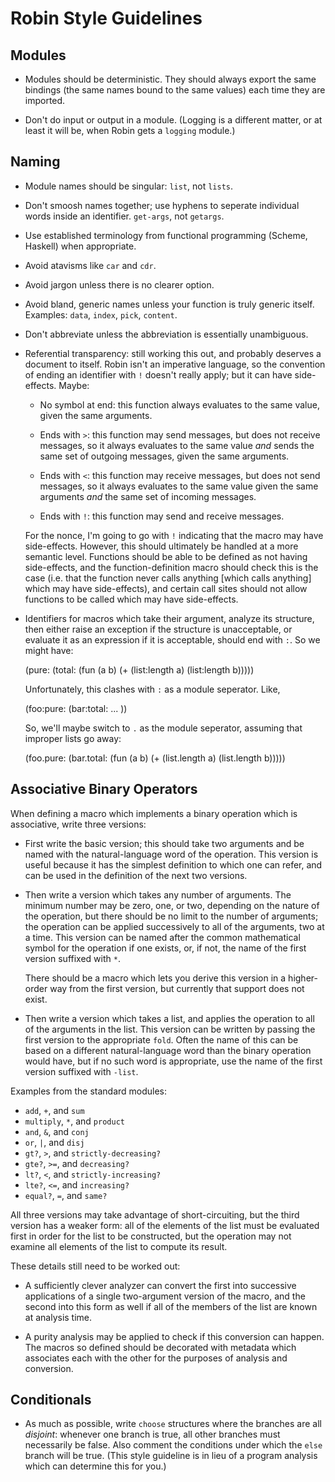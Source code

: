 Robin Style Guidelines
======================

Modules
-------

* Modules should be deterministic.  They should always export the same
  bindings (the same names bound to the same values) each time they
  are imported.

* Don't do input or output in a module.  (Logging is a different matter,
  or at least it will be, when Robin gets a `logging` module.)

Naming
------

* Module names should be singular: `list`, not `lists`.

* Don't smoosh names together; use hyphens to seperate individual
  words inside an identifier.  `get-args`, not `getargs`.

* Use established terminology from functional programming (Scheme,
  Haskell) when appropriate.

* Avoid atavisms like `car` and `cdr`.

* Avoid jargon unless there is no clearer option.

* Avoid bland, generic names unless your function is truly generic
  itself.  Examples: `data`, `index`, `pick`, `content`.

* Don't abbreviate unless the abbreviation is essentially unambiguous.

* Referential transparency: still working this out, and probably
  deserves a document to itself.  Robin isn't an imperative language,
  so the convention of ending an identifier with `!` doesn't really
  apply; but it can have side-effects.  Maybe:

  * No symbol at end: this function always evaluates to the same
    value, given the same arguments.

  * Ends with `>`: this function may send messages, but does not
    receive messages, so it always evaluates to the same value *and*
    sends the same set of outgoing messages, given the same arguments.

  * Ends with `<`: this function may receive messages, but does not
    send messages, so it always evaluates to the same value given the
    same arguments *and* the same set of incoming messages.

  * Ends with `!`: this function may send and receive messages.

  For the nonce, I'm going to go with `!` indicating that the macro
  may have side-effects.  However, this should ultimately be handled at
  a more semantic level.  Functions should be able to be defined as
  not having side-effects, and the function-definition macro should
  check this is the case (i.e. that the function never calls anything
  [which calls anything] which may have side-effects), and certain
  call sites should not allow functions to be called which may have
  side-effects.

* Identifiers for macros which take their argument, analyze its
  structure, then either raise an exception if the structure is
  unacceptable, or evaluate it as an expression if it is acceptable,
  should end with `:`.  So we might have:

    (pure: (total: (fun (a b) (+ (list:length a) (list:length b)))))

  Unfortunately, this clashes with `:` as a module seperator.  Like,

    (foo:pure: (bar:total: ... ))

  So, we'll maybe switch to `.` as the module seperator, assuming that
  improper lists go away:

    (foo.pure: (bar.total:
      (fun (a b)
        (+ (list.length a) (list.length b)))))

Associative Binary Operators
----------------------------

When defining a macro which implements a binary operation which is
associative, write three versions:

* First write the basic version; this should take two arguments and be named
  with the natural-language word of the operation.  This version is useful
  because it has the simplest definition to which one can refer, and can be
  used in the definition of the next two versions.

* Then write a version which takes any number of arguments.  The minimum
  number may be zero, one, or two, depending on the nature of the operation,
  but there should be no limit to the number of arguments; the operation can
  be applied successively to all of the arguments, two at a time.  This
  version can be named after the common mathematical symbol for the operation
  if one exists, or, if not, the name of the first version suffixed with `*`.

  There should be a macro which lets you derive this version in a higher-
  order way from the first version, but currently that support does not
  exist.

* Then write a version which takes a list, and applies the operation to all
  of the arguments in the list.  This version can be written by passing the
  first version to the appropriate `fold`.  Often the name of this can be
  based on a different natural-language word than the binary operation would
  have, but if no such word is appropriate, use the name of the first version
  suffixed with `-list`.

Examples from the standard modules:

* `add`, `+`, and `sum`
* `multiply`, `*`, and `product`
* `and`, `&`, and `conj`
* `or`, `|`, and `disj`
* `gt?`, `>`, and `strictly-decreasing?`
* `gte?`, `>=`, and `decreasing?`
* `lt?`, `<`, and `strictly-increasing?`
* `lte?`, `<=`, and `increasing?`
* `equal?`, `=`, and `same?`

All three versions may take advantage of short-circuiting, but the third
version has a weaker form: all of the elements of the list must be evaluated
first in order for the list to be constructed, but the operation may not
examine all elements of the list to compute its result.

These details still need to be worked out:

* A sufficiently clever analyzer can convert the first into successive
  applications of a single two-argument version of the macro, and the
  second into this form as well if all of the members of the list are
  known at analysis time.

* A purity analysis may be applied to check if this conversion can
  happen.  The macros so defined should be decorated with metadata which
  associates each with the other for the purposes of analysis and
  conversion.

Conditionals
------------

* As much as possible, write `choose` structures where the branches
  are all _disjoint_: whenever one branch is true, all other branches
  must necessarily be false.  Also comment the conditions under which
  the `else` branch will be true.  (This style guideline is in lieu
  of a program analysis which can determine this for you.)
